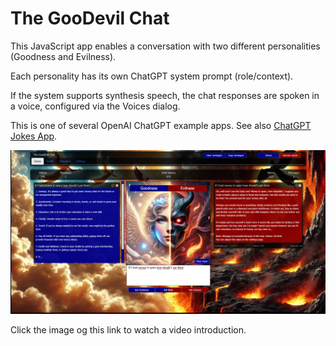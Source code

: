 # The GooDevil Chat
This JavaScript app enables a conversation with two different personalities (Goodness and Evilness).

Each personality has its own ChatGPT system prompt (role/context).

If the system supports synthesis speech, the chat responses are spoken in a voice, configured via the Voices dialog.

This is one of several OpenAI ChatGPT example apps. See also [ChatGPT Jokes App](https://github.com/RonniKahalani/chatgpt-jokes).

![The GooDevil Chat][def]

[def]: /doc/thumb-demo-end.png

Click the image og this link to watch a video introduction.